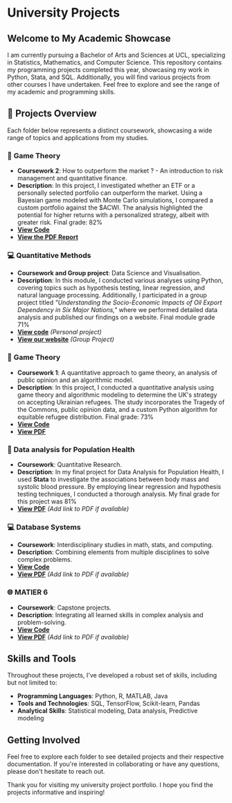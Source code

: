 # University Projects

## Welcome to My Academic Showcase

I am currently pursuing a Bachelor of Arts and Sciences at UCL, specializing in Statistics, Mathematics, and Computer Science. This repository contains my programming projects completed this year, showcasing my work in Python, Stata, and SQL. Additionally, you will find various projects from other courses I have undertaken. Feel free to explore and see the range of my academic and programming skills.

## 📂 Projects Overview

Each folder below represents a distinct coursework, showcasing a wide range of topics and applications from my studies. 

### 🧮 **Game Theory**
- **Coursework 2**: How to outperform the market ? - An introduction to risk management and quantitative finance.
- **Description**: In this project, I investigated whether an ETF or a personally selected portfolio can outperform the market. Using a Bayesian game modeled with Monte Carlo simulations, I compared a custom portfolio against the $ACWI. The analysis highlighted the potential for higher returns with a personalized strategy, albeit with greater risk. Final grade: 82%
- **[View Code](https://github.com/Raphaeldavid203/University-Projects/blob/main/Game%20Theory%20Research%202/quantitative_solutions.ipynb)**
- **[View the PDF Report](https://drive.google.com/file/d/1m3mumh0lodxSIoe8QLEsLYkxbPOkbOHF/view?usp=share_link)**

### 💻 **Quantitative Methods**
- **Coursework and Group project**: Data Science and Visualisation.
- **Description**: In this module, I conducted various analyses using Python, covering topics such as hypothesis testing, linear regression, and natural language processing. Additionally, I participated in a group project titled *"Understanding the Socio-Economic Impacts of Oil Export Dependency in Six Major Nations,"* where we performed detailed data analysis and published our findings on a website. Final module grade 71%
- **[View code](https://github.com/Raphaeldavid203/QM2/tree/main/notebooks)** *(Personal project)* 
- **[View our website](https://medioniraphael.wixsite.com/mysite)** *(Group Project)*

### 🧮 **Game Theory**
- **Coursework 1**: A quantitative approach to game theory, an analysis of public opinion and an algorithmic model.
- **Description**: In this project, I conducted a quantitative analysis using game theory and algorithmic modeling to determine the UK's strategy on accepting Ukrainian refugees. The study incorporates the Tragedy of the Commons, public opinion data, and a custom Python algorithm for equitable refugee distribution. Final grade: 73%
- **[View Code](https://github.com/Raphaeldavid203/University-Projects/blob/main/ERDM_.ipynb)**
- **[View PDF](https://drive.google.com/file/d/1clXLGNg3nWJjcq4oaFKlspSJa43Eku--/view?usp=share_link)**  

### 🧬 **Data analysis for Population Health**
- **Coursework**: Quantitative Research.
- **Description**: In my final project for Data Analysis for Population Health, I used **Stata** to investigate the associations between body mass and systolic blood pressure. By employing linear regression and hypothesis testing techniques, I conducted a thorough analysis. My final grade for this project was 81%
- **[View PDF](https://drive.google.com/file/d/1OEYBQKVmvvtCGFWSfacP5z9-_RHLIVEL/view?usp=share_link)**  *(Add link to PDF if available)*


### 💻 **Database Systems**
- **Coursework**: Interdisciplinary studies in math, stats, and computing.
- **Description**: Combining elements from multiple disciplines to solve complex problems.
- **[View Code](https://github.com/yourusername/university-projects/tree/master/MATIER5)**
- **[View PDF](#)**  *(Add link to PDF if available)*

### 🌐 **MATIER 6**
- **Coursework**: Capstone projects.
- **Description**: Integrating all learned skills in complex analysis and problem-solving.
- **[View Code](https://github.com/yourusername/university-projects/tree/master/MATIER6)**
- **[View PDF](#)**  *(Add link to PDF if available)*

## Skills and Tools

Throughout these projects, I've developed a robust set of skills, including but not limited to:

- **Programming Languages**: Python, R, MATLAB, Java
- **Tools and Technologies**: SQL, TensorFlow, Scikit-learn, Pandas
- **Analytical Skills**: Statistical modeling, Data analysis, Predictive modeling

## Getting Involved

Feel free to explore each folder to see detailed projects and their respective documentation. If you're interested in collaborating or have any questions, please don't hesitate to reach out.



Thank you for visiting my university project portfolio. I hope you find the projects informative and inspiring!

